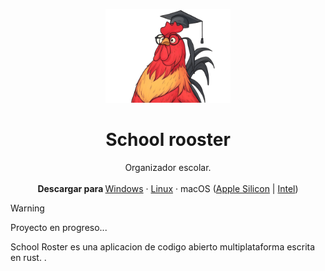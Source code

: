 <p align="center">
  <p align="center">
   <img width="200" height="150" src="static/icons/logo_transparent.png" alt="Logo">
  </p>
	<h1 align="center"><b>School rooster</b></h1>
	<p align="center">
		Organizador escolar.
    <br />
    <br />
    <b>Descargar para </b>
		<a href="">Windows</a> ·
		<a href="">Linux</a> ·
    macOS (<a href="">Apple Silicon</a> |
    <a href="">Intel</a>)
  </p>
</p>

> [!WARNING]
> Proyecto en progreso...

School Roster es una aplicacion de codigo abierto multiplataforma escrita en rust. .

